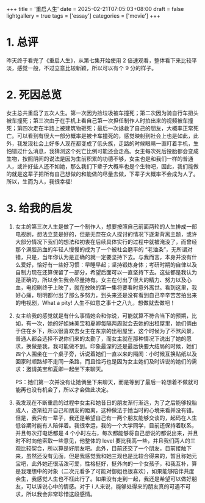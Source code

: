 +++
title = '重启人生'
date = 2025-02-21T07:05:03+08:00
draft = false
lightgallery = true
tags = ['essay']
categories = ['movie']
+++

# 1. 总评

昨天终于看完了《重启人生》，从第七集开始使用 2 倍速观看，整体看下来比较平淡，感觉一般，不过立意比较新颖，所以可以有个 9 分的样子。

# 2. 死因总览

女主总共重启了五次人生。第一次因为捡垃圾被车撞死；第二次因为骑自行车扭头被车撞死；第三次由于在手机上看自己第一次担任制作人时拍出来的视频被车撞死；第四次走在半路上被建筑物砸死；最后一次拯救了自己的朋友，大概率正常死亡。可以看到有很大一部分概率是被卡车撞死的，感觉映射到社会上也是如此，此外，我发现社会上好多人现在都变成了低头族，走路的时候眼睛一直盯着手机，生怕错过什么消息，我猜测这个死亡比例可能还会走高。女主每次死后投胎都会变成生物，按照阴间的说法是因为生前积累的功德不够，女主也是和我们一样的普通人，或许好些人还不如她，那么我们下辈子大概率也是个生物吧，因此，我们能做的就是这辈子把所有自己想做的和能做的尽量去做，下辈子大概率不会成为人了。所以，生而为人，我很幸福!

# 3. 给我的启发

1. 女主的第三次人生是做了一个制作人，想要按照自己前面两轮的人生排成一部电视剧，想法立意是好的，但是无奈在众人探讨的情况下逐渐背离主题，或许大部分情况下我们的想法和初衷在后续具体实行的过程中就被淹没了，而曾经那个满腔热血的年轻人慢慢的成为了一个被社会磨平的 “老油条”，无所谓对错，只是，当年你认为是正确的就一定要坚持下去。与我而言，本身并没有什么爱好，恰好有一些好习惯：早睡早起；坚持锻炼身体；考研时期的自律以及自制力现在还算保留了一部分，希望后面可以一直坚持下去。这些都是我认为是正确的，所以余生我会尽量持有。女主在付出了很大的精力、努力以及心血，电视剧终于上映了，就在放映的第一集将要看时意外离世。看到这里，我好心痛，明明都付出了那么多努力，到头来还是没有看到自己辛辛苦苦拍出来的电视剧，What a pity! 人生不如意之事十之八九，想做就去做吧！

2. 女主给我的感觉就是有什么事情她会和你说，可能就算不符合当下的预期，比如，有一次，她的好姐妹美宝和夏卿每隔两周就会去她的出租屋里，她们俩由于住在乡下，所以很喜欢去女主在东京的出租屋里，这个时候为了不煞风景，普通人都会选择不说你们来的太勤了，而女主就在那种情况下说出了她的愿求，换做是我，我可能做不到。印象最深的还是最后快要大结局的时候，她们四个人围坐在一个桌子旁，诉说着她们一直以来的隔阂：小时候互换贴纸以及回家时顺路却不走同一条路，而且恰巧也是因为女主她们及时诉说的她们的需求：邀请美宝和夏卿一起坐下来聊天。

   PS：她们第一次并没有让她俩坐下来聊天，而是等到了最后一轮想着不做就可能再也没有机会了，所以才会做此决定。

3. 我发现在不断重启的过程中女主和她昔日的朋友渐行渐远，为了之后能够投胎成人，逐渐拉开自己和朋友的距离，这种做法于她当时的心境来看并没有错。但是，我只有一辈子，我还是希望自己有一两个朋友能够交谈的，起码在人生低谷期时能有人陪伴着。我很幸运，我的一个大学同学，目前还保持着联系，并且每次打电话都是 4 个小时左右，每次都能够将自己想说的都说出来，并且时不时向他索取一些意见，他整体的 level 要比我高一些，并且我们两人的三观比较契合，所以算是好朋友吧。此外，目前还交了一个朋友，目前接触下来，虽然还没有见面，但是我感觉我和她三观也是比较合得来的，暂且称她元宝吧，此外她还很活泼可爱，性格挺好，挺外向的一个女孩子，和我互补，算是我理想中的对象（二次元看多了可能对御姐也很喜欢），如果能够陪伴共度余生，我感觉人生也不枉此行了。如果没有走到一起，我还是希望可以做好朋友，可以诉说心中的情感。对于 i 人来说，能够处得来的朋友真的可遇不可求，所以我会非常珍惜这段感情。

